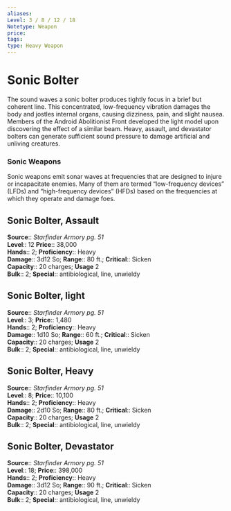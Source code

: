 ```yaml
---
aliases: 
Level: 3 / 8 / 12 / 18
Notetype: Weapon
price: 
tags: 
type: Heavy Weapon
---
```


# Sonic Bolter

The sound waves a sonic bolter produces tightly focus in a brief but coherent line. This concentrated, low-frequency vibration damages the body and jostles internal organs, causing dizziness, pain, and slight nausea. Members of the Android Abolitionist Front developed the light model upon discovering the effect of a similar beam. Heavy, assault, and devastator bolters can generate sufficient sound pressure to damage artificial and unliving creatures.

### Sonic Weapons

Sonic weapons emit sonar waves at frequencies that are designed to injure or incapacitate enemies. Many of them are termed “low-frequency devices” (LFDs) and “high-frequency devices” (HFDs) based on the frequencies at which they operate and damage foes.  

## Sonic Bolter, Assault

**Source**:: _Starfinder Armory pg. 51_  
**Level**:: 12
**Price**:: 38,000  
**Hands**:: 2;
**Proficiency**:: Heavy  
**Damage**:: 3d12 So; **Range**:: 80 ft.;
**Critical**:: Sicken  
**Capacity**:: 20 charges; **Usage** 2  
**Bulk**:: 2;
**Special**:: antibiological, line, unwieldy

## Sonic Bolter, light

**Source**:: _Starfinder Armory pg. 51_  
**Level**:: 3;
**Price**:: 1,480  
**Hands**:: 2;
**Proficiency**:: Heavy  
**Damage**:: 1d10 So; **Range**:: 60 ft.;
**Critical**:: Sicken  
**Capacity**:: 20 charges; **Usage** 2  
**Bulk**:: 2;
**Special**:: antibiological, line, unwieldy

## Sonic Bolter, Heavy

**Source**:: _Starfinder Armory pg. 51_  
**Level**:: 8;
**Price**:: 10,100  
**Hands**:: 2;
**Proficiency**:: Heavy  
**Damage**:: 2d10 So; **Range**:: 80 ft.;
**Critical**:: Sicken  
**Capacity**:: 20 charges; **Usage** 2  
**Bulk**:: 2;
**Special**:: antibiological, line, unwieldy

## Sonic Bolter, Devastator

**Source**:: _Starfinder Armory pg. 51_  
**Level**:: 18;
**Price**:: 398,000  
**Hands**:: 2;
**Proficiency**:: Heavy  
**Damage**:: 3d12 So; **Range**:: 90 ft.;
**Critical**:: Sicken  
**Capacity**:: 20 charges; **Usage** 2  
**Bulk**:: 2;
**Special**:: antibiological, line, unwieldy
